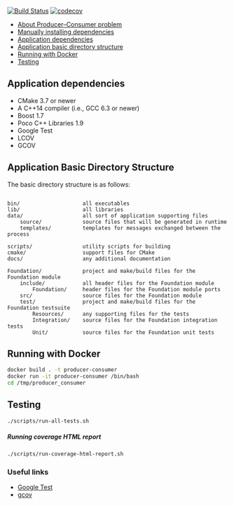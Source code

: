 [![Build Status](https://travis-ci.org/edson-a-soares/producer_consumer.svg?branch=main)](https://travis-ci.org/edson-a-soares/producer_consumer)
[![codecov](https://codecov.io/gh/edson-a-soares/producer_consumer/branch/main/graph/badge.svg?token=BLDGUUQU8K)](https://codecov.io/gh/edson-a-soares/producer_consumer)

* [About Producer–Consumer problem](https://en.wikipedia.org/wiki/Producer%E2%80%93consumer_problem)
* [Manually installing dependencies](docs/Manually_installing_dependencies.md)
* [Application dependencies](#application-dependencies)
* [Application basic directory structure](#application-basic-directory-structure)
* [Running with Docker](#running-with-docker)
* [Testing](#testing)

## Application dependencies

- CMake 3.7 or newer
- A C++14 compiler (i.e., GCC 6.3 or newer)
- Boost 1.7
- Poco C++ Libraries 1.9
- Google Test
- LCOV
- GCOV

## Application Basic Directory Structure

The basic directory structure is as follows:

```textmate

bin/                    all executables
lib/                    all libraries
data/                   all sort of application supporting files
    source/             source files that will be generated in runtime
    templates/          templates for messages exchanged between the process

scripts/                utility scripts for building
cmake/                  support files for CMake
docs/                   any additional documentation

Foundation/             project and make/build files for the Foundation module
    include/            all header files for the Foundation module
        Foundation/     header files for the Foundation module ports
    src/                source files for the Foundation module
    test/               project and make/build files for the Foundation testsuite
        Resources/      any supporting files for the tests
        Integration/    source files for the Foundation integration tests
        Unit/           source files for the Foundation unit tests
```

## Running with Docker

```bash
docker build . -t producer-consumer
docker run -it producer-consumer /bin/bash
cd /tmp/producer_consumer
```

## Testing

```bash
./scripts/run-all-tests.sh
```

##### Running coverage HTML report

```bash
./scripts/run-coverage-html-report.sh
```

### Useful links ###
* [Google Test](https://github.com/google/googletest/blob/master/googletest/docs/Primer.md)
* [gcov](http://manpages.ubuntu.com/manpages/xenial/man1/alpha-linux-gnu-gcov-5.1.html)

